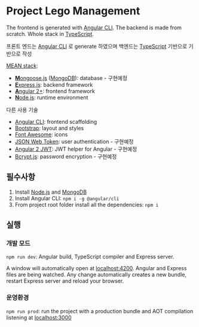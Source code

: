 # Project Lego Management


The frontend is generated with [Angular CLI](https://github.com/angular/angular-cli). The backend is made from scratch. Whole stack in [TypeScript](https://www.typescriptlang.org).

프론트 엔드는 [Angular CLI](https://github.com/angular/angular-cli) 로 generate 하였으며 백엔드는 [TypeScript](https://www.typescriptlang.org) 기반으로 기반으로 작성

[MEAN stack](https://en.wikipedia.org/wiki/MEAN_(software_bundle)):
* [**M**ongoose.js](http://www.mongoosejs.com) ([MongoDB](https://www.mongodb.com)): database - 구현예정
* [**E**xpress.js](http://expressjs.com): backend framework
* [**A**ngular 2+](https://angular.io): frontend framework
* [**N**ode.js](https://nodejs.org): runtime environment

다른 사용 기술
* [Angular CLI](https://cli.angular.io): frontend scaffolding
* [Bootstrap](http://www.getbootstrap.com): layout and styles
* [Font Awesome](http://fontawesome.io): icons
* [JSON Web Token](https://jwt.io): user authentication - 구현예정
* [Angular 2 JWT](https://github.com/auth0/angular2-jwt): JWT helper for Angular - 구현예정
* [Bcrypt.js](https://github.com/dcodeIO/bcrypt.js): password encryption - 구현예정

## 필수사항
1. Install [Node.js](https://nodejs.org) and [MongoDB](https://www.mongodb.com)
2. Install Angular CLI: `npm i -g @angular/cli`
3. From project root folder install all the dependencies: `npm i`

## 실행 
### 개발 모드
`npm run dev`: Angular build, TypeScript compiler and Express server.

A window will automatically open at [localhost:4200](http://localhost:4200). Angular and Express files are being watched. Any change automatically creates a new bundle, restart Express server and reload your browser.

### 운영환경
`npm run prod`: run the project with a production bundle and AOT compilation listening at [localhost:3000](http://localhost:3000) 
